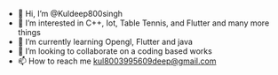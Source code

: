 - 👋 Hi, I’m @Kuldeep800singh
- 👀 I’m interested in C++, Iot, Table Tennis, and Flutter and many more things
- 🌱 I’m currently learning Opengl, Flutter and java
- 💞️ I’m looking to collaborate on a coding based works
- 📫 How to reach me kul8003995609deep@gmail.com

<!---
Kuldeep800singh/Kuldeep800singh is a ✨ special ✨ repository because its `README.md` (this file) appears on your GitHub profile.
You can click the Preview link to take a look at your changes.
--->
